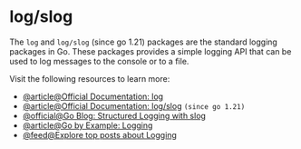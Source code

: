 # log/slog

The `log` and `log/slog` (since go 1.21) packages are the standard logging packages in Go. These packages provides a simple logging API that can be used to log messages to the console or to a file.

Visit the following resources to learn more:

- [@article@Official Documentation: log](https://pkg.go.dev/log)
- [@article@Official Documentation: log/slog](https://pkg.go.dev/log/slog) `(since go 1.21)`
- [@official@Go Blog: Structured Logging with slog](https://go.dev/blog/slog)
- [@article@Go by Example: Logging](https://gobyexample.com/logging)
- [@feed@Explore top posts about Logging](https://app.daily.dev/tags/logging?ref=roadmapsh)
